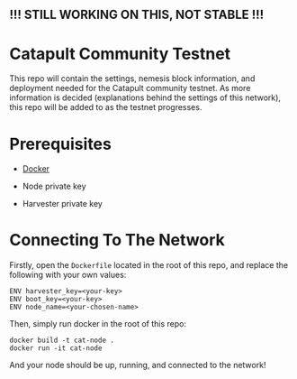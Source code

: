 ## !!! STILL WORKING ON THIS, NOT STABLE !!! 

# Catapult Community Testnet
This repo will contain the settings, nemesis block information, and deployment needed for the Catapult community testnet. As more information is decided (explanations behind the settings of this network), this repo will be added to as the testnet progresses.

# Prerequisites 

* [Docker](https://docs.docker.com/v17.09/engine/installation/)

* Node private key

* Harvester private key


# Connecting To The Network

Firstly, open the `Dockerfile` located in the root of this repo, and replace the following with your own values: 

```
ENV harvester_key=<your-key>
ENV boot_key=<your-key>
ENV node_name=<your-chosen-name>
```

Then, simply run docker in the root of this repo: 

```
docker build -t cat-node .
docker run -it cat-node
```

And your node should be up, running, and connected to the network!

